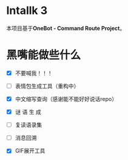 # Intallk 3

本项目基于**OneBot - Command Route Project**。

# 黑嘴能做些什么

- [x] 不要喊我！！！

- [ ] 表情包生成工具（重构中）

- [x] 中文缩写查询（感谢能不能好好说话repo）

- [x] 谜 语 生 成

- [ ] 复读语录集

- [ ] 消息回溯

- [x] GIF展开工具